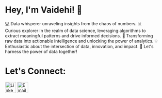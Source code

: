 # Hey, I'm Vaidehi! 👋

💻 Data whisperer unraveling insights from the chaos of numbers. 
📊 Curious explorer in the realm of data science, leveraging algorithms to extract meaningful patterns and drive informed decisions. 
🧠 Transforming raw data into actionable intelligence and unlocking the power of analytics. 
💡 Enthusiastic about the intersection of data, innovation, and impact. 
🌟 Let's harness the power of data together! 

# Let's Connect:

<a href="https://www.linkedin.com/in/vaidehi-parikh/"><img src="https://i.imgur.com/BeTaSqi.png" alt="LinkedIn" width="36px" height="36px"></a>
<a href="vaidehiparikh31@gmail.com"><img src="https://i.imgur.com/6EyYFZb.png" alt="Email" width="36px" height="36px"></a>
